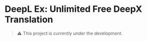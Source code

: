 # DeepL Ex: Unlimited Free DeepX Translation

> :warning: This project is currently under the development.
